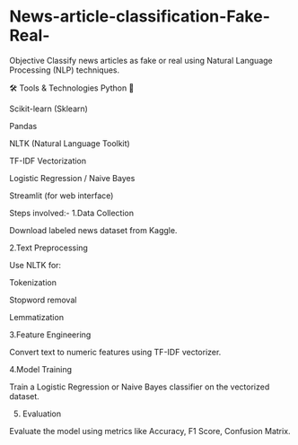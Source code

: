 # News-article-classification-Fake-Real-

 Objective
Classify news articles as fake or real using Natural Language Processing (NLP) techniques.

🛠 Tools & Technologies
Python 🐍

Scikit-learn (Sklearn)

Pandas

NLTK (Natural Language Toolkit)

TF-IDF Vectorization

Logistic Regression / Naive Bayes

Streamlit (for web interface)

Steps involved:-
1.Data Collection

Download labeled news dataset from Kaggle.

2.Text Preprocessing

Use NLTK for:

Tokenization

Stopword removal

Lemmatization

3.Feature Engineering

Convert text to numeric features using TF-IDF vectorizer.

4.Model Training

Train a Logistic Regression or Naive Bayes classifier on the vectorized dataset.

5. Evaluation

Evaluate the model using metrics like Accuracy, F1 Score, Confusion Matrix.

